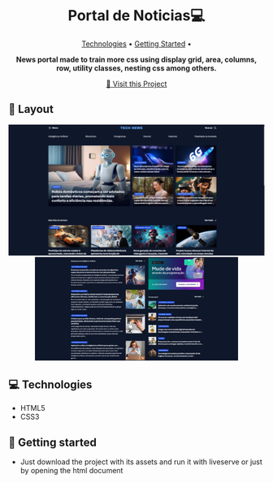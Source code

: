 <h1 align="center" style="font-weight: bold;">Portal de Noticias💻</h1>

<p align="center">
 <a href="#tech">Technologies</a> • 
 <a href="#started">Getting Started</a> • 
</p>

<p align="center">
    <b>
      News portal made to train more css using display grid, area, columns, row, utility classes, nesting css among others.
    </b>
</p>


<p align="center">
     <a href="https://portalnotices.netlify.app/">📱 Visit this Project</a>
</p>

<h2 id="layout">🎨 Layout</h2>

<p align="center">
      <img src="assets/images/printScreen-1.png" alt="Imagem da pagina demonstrando como ela e" width="600px">
      <img src="assets/images/printScreen-2.png" alt="Imagem da pagina demonstrando como ela e" width="400px">
</p>

<h2 id="tech">💻 Technologies</h2>

- HTML5
- CSS3

<h2 id="started">🚀 Getting started</h2>

- Just download the project with its assets and run it with liveserve or just by opening the html document

